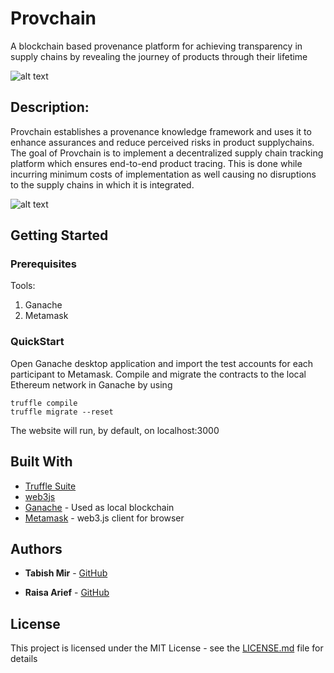 # Provchain
A blockchain based provenance platform for achieving transparency in supply chains by revealing the journey of products through their lifetime

![alt text](https://i.ibb.co/m9WNZWW/DBB39863-48-BC-4-FE9-B940-D06591-B9-C3-D7.png)

## Description:

Provchain establishes a provenance knowledge framework and uses it to enhance assurances and reduce perceived risks in product supplychains. The goal of Provchain is to implement a decentralized supply chain tracking platform which ensures end-to-end product tracing. This is done while incurring minimum costs of implementation as well causing no disruptions to the supply chains in which it is integrated.  

![alt text](https://i.ibb.co/hfCdXV0/Screenshot-from-2021-10-14-08-17-38.png)

## Getting Started


### Prerequisites

Tools:

1. Ganache
2. Metamask


### QuickStart

Open Ganache desktop application and import the test accounts for each participant to Metamask. 
Compile and migrate the contracts to the local Ethereum network in Ganache by using
```
truffle compile
truffle migrate --reset
```
The website will run, by default, on localhost:3000



## Built With

* [Truffle Suite](https://www.trufflesuite.com/docs)
* [web3js](https://web3js.readthedocs.io)
* [Ganache](https://www.trufflesuite.com/ganache) - Used as local blockchain
* [Metamask](https://www.trufflesuite.com/ganache) - web3.js client for browser


## Authors

* **Tabish Mir** - [GitHub](https://github.com/taabishm2)

* **Raisa Arief** - [GitHub](https://github.com/Raisa31)

## License

This project is licensed under the MIT License - see the [LICENSE.md](LICENSE.md) file for details
